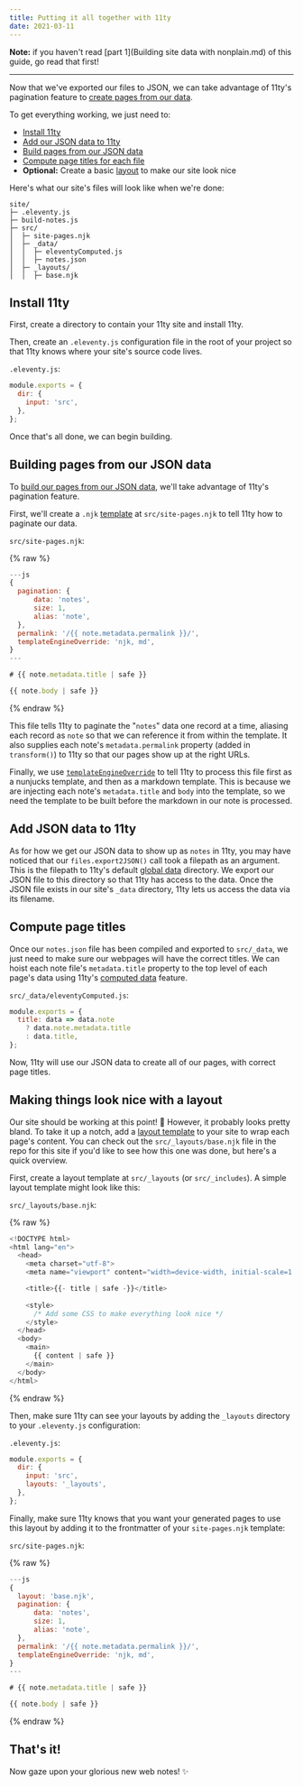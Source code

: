 ```yaml
---
title: Putting it all together with 11ty
date: 2021-03-11
---
```


**Note:** if you haven't read [part 1](Building site data with nonplain.md) of this guide, go read that first!

---

Now that we've exported our files to JSON, we can take advantage of 11ty's pagination feature to [create pages from our data](https://www.11ty.dev/docs/pages-from-data/).

To get everything working, we just need to:

- [Install 11ty](https://www.11ty.dev/docs/getting-started/)
- [Add our JSON data to 11ty](https://www.11ty.dev/docs/data-global/)
- [Build pages from our JSON data](https://www.11ty.dev/docs/pages-from-data/)
- [Compute page titles for each file](https://www.11ty.dev/docs/data-computed/)
- **Optional:** Create a basic [layout](https://www.11ty.dev/docs/layouts/) to make our site look nice

Here's what our site's files will look like when we're done:

```
site/
├─ .eleventy.js
├─ build-notes.js
├─ src/
│  ├─ site-pages.njk
│  ├─ _data/
│  │  ├─ eleventyComputed.js
│  │  ├─ notes.json
│  ├─ _layouts/
│  │  ├─ base.njk
```

## Install 11ty

First, create a directory to contain your 11ty site and install 11ty.

Then, create an `.eleventy.js` configuration file in the root of your project so that 11ty knows where your site's source code lives.

`.eleventy.js`:

```js
module.exports = {
  dir: {
    input: 'src',
  },
};
```

Once that's all done, we can begin building.

## Building pages from our JSON data

To [build our pages from our JSON data](https://www.11ty.dev/docs/pages-from-data/), we'll take advantage of 11ty's pagination feature.

First, we'll create a `.njk` [template](https://www.11ty.dev/docs/languages/nunjucks/) at `src/site-pages.njk` to tell 11ty how to paginate our data.

`src/site-pages.njk`:

{% raw %}
```js
---js
{
  pagination: {
      data: 'notes',
      size: 1,
      alias: 'note',
  },
  permalink: '/{{ note.metadata.permalink }}/',
  templateEngineOverride: 'njk, md',
}
---

# {{ note.metadata.title | safe }}

{{ note.body | safe }}
```
{% endraw %}

This file tells 11ty to paginate the "`notes`" data one record at a time, aliasing each record as `note` so that we can reference it from within the template. It also supplies each note's `metadata.permalink` property (added in `transform()`) to 11ty so that our pages show up at the right URLs.

Finally, we use [`templateEngineOverride`](https://www.11ty.dev/docs/languages/#overriding-the-template-language) to tell 11ty to process this file first as a nunjucks template, and then as a markdown template. This is because we are injecting each note's `metadata.title` and `body` into the template, so we need the template to be built before the markdown in our note is processed.

## Add JSON data to 11ty

As for how we get our JSON data to show up as `notes` in 11ty, you may have noticed that our `files.export2JSON()` call took a filepath as an argument. This is the filepath to 11ty's default [global data](https://www.11ty.dev/docs/data-global/) directory. We export our JSON file to this directory so that 11ty has access to the data. Once the JSON file exists in our site's `_data` directory, 11ty lets us access the data via its filename.

## Compute page titles

Once our `notes.json` file has been compiled and exported to `src/_data`, we just need to make sure our webpages will have the correct titles. We can hoist each note file's `metadata.title` property to the top level of each page's data using 11ty's [computed data](https://www.11ty.dev/docs/data-computed/) feature.

`src/_data/eleventyComputed.js`:

```js
module.exports = {
  title: data => data.note
    ? data.note.metadata.title
    : data.title,
};
```

Now, 11ty will use our JSON data to create all of our pages, with correct page titles.

## Making things look nice with a layout

Our site should be working at this point! 🎉 However, it probably looks pretty bland. To take it up a notch, add a [layout template](https://www.11ty.dev/docs/layouts/) to your site to wrap each page's content. You can check out the `src/_layouts/base.njk` file in the repo for this site if you'd like to see how this one was done, but here's a quick overview.

First, create a layout template at `src/_layouts` (or `src/_includes`). A simple layout template might look like this:

`src/_layouts/base.njk`:

{% raw %}
```js
<!DOCTYPE html>
<html lang="en">
  <head>
    <meta charset="utf-8">
    <meta name="viewport" content="width=device-width, initial-scale=1.0">

    <title>{{- title | safe -}}</title>
    
    <style>
      /* Add some CSS to make everything look nice */
    </style>
  </head>
  <body>
    <main>
      {{ content | safe }}
    </main>
  </body>
</html>
```
{% endraw %}

Then, make sure 11ty can see your layouts by adding the `_layouts` directory to your `.eleventy.js` configuration:

`.eleventy.js`:

```js
module.exports = {
  dir: {
    input: 'src',
    layouts: '_layouts',
  },
};
```

Finally, make sure 11ty knows that you want your generated pages to use this layout by adding it to the frontmatter of your `site-pages.njk` template:

`src/site-pages.njk`:

{% raw %}
```js
---js
{
  layout: 'base.njk',
  pagination: {
      data: 'notes',
      size: 1,
      alias: 'note',
  },
  permalink: '/{{ note.metadata.permalink }}/',
  templateEngineOverride: 'njk, md',
}
---

# {{ note.metadata.title | safe }}

{{ note.body | safe }}
```
{% endraw %}

## That's it!

Now gaze upon your glorious new web notes! ✨
